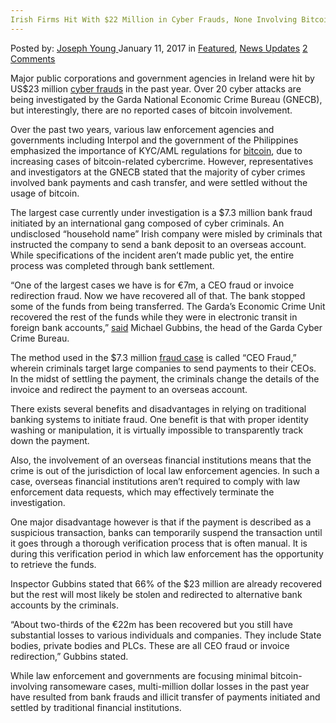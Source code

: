 ```yaml
---
Irish Firms Hit With $22 Million in Cyber Frauds, None Involving Bitcoin
---
```

<article class="post-listing post-17440 post type-post status-publish format-standard has-post-thumbnail hentry category-deepdot-news category-news-updates tag-2700 tag-bitcoin tag-cyber tag-firms tag-frauds tag-hit tag-involving tag-irish tag-million">
    <div class="post-inner">
    <p class="post-meta">
    <span>Posted by: <a href="https://www.deepdotweb.com/author/josephyoung/" title="">Joseph Young </a></span>
    <span>January 11, 2017</span>
    <span>in <a href="https://www.deepdotweb.com/category/deepdot-news/" rel="category tag">Featured</a>, <a href="https://www.deepdotweb.com/category/news-updates/" rel="category tag">News Updates</a></span>
    <span><a href="https://www.deepdotweb.com/2017/01/11/irish-firms-hit-22-million-cyber-frauds-none-involving-bitcoin/#comments">2 Comments</a></span>
    </p>
    <div class="clear"></div>
    <div class="entry">
    <p>Major public corporations and government agencies in Ireland were hit by US$23 million <a href="https://www.deepdotweb.com/2016/12/12/german-internet-fraud-duo-sentenced/">cyber frauds</a> in the past year. Over 20 cyber attacks are being investigated by the Garda National Economic Crime Bureau (GNECB), but interestingly, there are no reported cases of bitcoin involvement.</p>
    <p>Over the past two years, various law enforcement agencies and governments including Interpol and the government of the Philippines emphasized the importance of KYC/AML regulations for <a href="https://www.deepdotweb.com/2017/01/03/bayesian-method-deanonymising-large-percentage-bitcoin-transactions/">bitcoin</a>, due to increasing cases of bitcoin-related cybercrime. However, representatives and investigators at the GNECB stated that the majority of cyber crimes involved bank payments and cash transfer, and were settled without the usage of bitcoin.</p>
    <p>The largest case currently under investigation is a $7.3 million bank fraud initiated by an international gang composed of cyber criminals. An undisclosed “household name” Irish company were misled by criminals that instructed the company to send a bank deposit to an overseas account. While specifications of the incident aren’t made public yet, the entire process was completed through bank settlement.</p>
    <p>&#8220;One of the largest cases we have is for €7m, a CEO fraud or invoice redirection fraud. Now we have recovered all of that. The bank stopped some of the funds from being transferred. The Garda&#8217;s Economic Crime Unit recovered the rest of the funds while they were in electronic transit in foreign bank accounts,” <a href="http://www.independent.ie/business/state-and-firms-hit-for-22m-in-cyber-attacks-35333144.html">said</a> Michael Gubbins, the head of the Garda Cyber Crime Bureau.</p>
    <p>The method used in the $7.3 million <a href="https://www.deepdotweb.com/2016/06/28/a-criminals-take-on-credit-bureau-fraud/">fraud case</a> is called “CEO Fraud,” wherein criminals target large companies to send payments to their CEOs. In the midst of settling the payment, the criminals change the details of the invoice and redirect the payment to an overseas account.</p>
    <p>There exists several benefits and disadvantages in relying on traditional banking systems to initiate fraud. One benefit is that with proper identity washing or manipulation, it is virtually impossible to transparently track down the payment.</p>
    <p>Also, the involvement of an overseas financial institutions means that the crime is out of the jurisdiction of local law enforcement agencies. In such a case, overseas financial institutions aren’t required to comply with law enforcement data requests, which may effectively terminate the investigation.</p>
    <p>One major disadvantage however is that if the payment is described as a suspicious transaction, banks can temporarily suspend the transaction until it goes through a thorough verification process that is often manual. It is during this verification period in which law enforcement has the opportunity to retrieve the funds.</p>
    <p>Inspector Gubbins stated that 66% of the $23 million are already recovered but the rest will most likely be stolen and redirected to alternative bank accounts by the criminals.</p>
    <p>&#8220;About two-thirds of the €22m has been recovered but you still have substantial losses to various individuals and companies. They include State bodies, private bodies and PLCs. These are all CEO fraud or invoice redirection,” Gubbins stated.</p>
    <p>While law enforcement and governments are focusing minimal bitcoin-involving ransomeware cases, multi-million dollar losses in the past year have resulted from bank frauds and illicit transfer of payments initiated and settled by traditional financial institutions.</p>
    </div>
    <span style="display:none"><a href="https://www.deepdotweb.com/tag/22/" rel="tag">22</a> <a href="https://www.deepdotweb.com/tag/bitcoin/" rel="tag">bitcoin</a> <a href="https://www.deepdotweb.com/tag/cyber/" rel="tag">cyber</a> <a href="https://www.deepdotweb.com/tag/firms/" rel="tag">firms</a> <a href="https://www.deepdotweb.com/tag/frauds/" rel="tag">frauds</a> <a href="https://www.deepdotweb.com/tag/hit/" rel="tag">hit</a> <a href="https://www.deepdotweb.com/tag/involving/" rel="tag">involving</a> <a href="https://www.deepdotweb.com/tag/irish/" rel="tag">irish</a> <a href="https://www.deepdotweb.com/tag/million/" rel="tag">million</a></span> <span style="display:none" class="updated">2017-01-11</span>
    <div style="display:none" class="vcard author" itemprop="author" itemscope itemtype="http://schema.org/Person"><strong class="fn" itemprop="name"><a href="https://www.deepdotweb.com/author/josephyoung/" title="Posts by Joseph Young" rel="author">Joseph Young</a></strong></div>
    </div>
</article>

